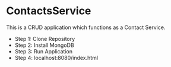 # ContactsService

This is a CRUD application which functions as a Contact Service. 

- Step 1: Clone Repository
- Step 2: Install MongoDB
- Step 3: Run Application
- Step 4: localhost:8080/index.html

